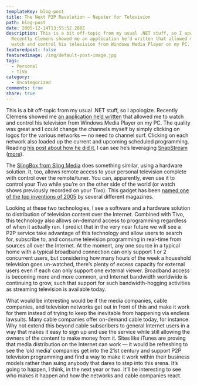 ```yaml
---
templateKey: blog-post
title: The Next P2P Revolution – Napster for Television
path: blog-post
date: 2005-12-14T13:55:52.288Z
description: This is a bit off-topic from my usual .NET stuff, so I apologize.
  Recently Clemens showed me an application he’d written that allowed me to
  watch and control his television from Windows Media Player on my PC.
featuredpost: false
featuredimage: /img/default-post-image.jpg
tags:
  - Personal
  - TiVo
category:
  - Uncategorized
comments: true
share: true
---
```

<!--StartFragment-->

This is a bit off-topic from my usual .NET stuff, so I apologize. Recently Clemens showed me [an application he’d written](http://staff.newtelligence.net/clemensv/PermaLink,guid,df4842a0-92cb-4bee-829a-ed4c9b74001e.aspx) that allowed me to watch and control his television from Windows Media Player on my PC. The quality was great and I could change the channels myself by simply clicking on logos for the various networks — no need to channel surf. Clicking on each network also loaded up the current and upcoming scheduled programming. Reading [his post about how he did it,](http://staff.newtelligence.net/clemensv/PermaLink,guid,df4842a0-92cb-4bee-829a-ed4c9b74001e.aspx) I can see he’s leveraging [SnapStream](http://www.snapstream.com/) ([more](http://www.pcworld.com/news/article/0,aid,65584,00.asp#)).

The [SlingBox from Sling Media](http://www.slingmedia.com/) does something similar, using a hardware solution. It, too, allows remote access to your personal television complete with control over the remote/tuner. You can, apparently, even use it to control your Tivo while you’re on the other side of the world (or watch shows previously recorded on your Tivo). This gadget has been [named one of the top inventions of 2005](http://www.slingmedia.com//news/awards.php) by several different magazines.

Looking at these two technologies, I see a software and a hardware solution to distribution of television content over the Internet. Combined with Tivo, this technology also allows on-demand access to programming regardless of when it actually ran. I predict that in the very near future we will see a P2P service take advantage of this technology and allow users to search for, subscribe to, and consume television programming in real-time from sources all over the Internet. At the moment, any one source in a typical home with a typical broadband connection can only support 1 or 2 concurrent users, but considering how many hours of the week a household television goes un-watched, there’s plenty of excess capacity for external users even if each can only support one external viewer. Broadband access is becoming more and more common, and Internet bandwidth worldwide is continuing to grow, such that support for such bandwidth-hogging activities as streaming television is available today.

What would be interesting would be if the media companies, cable companies, and television networks get out in front of this and make it work for them instead of trying to keep the inevitable from happening via endless lawsuits. Many cable companies offer on-demand cable today, for instance. Why not extend this beyond cable subscribers to general Internet users in a way that makes it easy to sign up and use the service while still allowing the owners of the content to make money from it. Sites like iTunes are proving that media distribution on the Internet can work — it would be refreshing to see the ‘old media’ companies get into the 21st century and support P2P television programming and find a way to make it work within their business models rather than suing anybody that dares to step into this arena. It’s going to happen, I think, in the next year or two. It’ll be interesting to see who makes it happen and how the networks and cable companies react.

<!--EndFragment-->